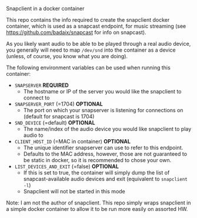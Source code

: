 Snapclient in a docker container

This repo contains the info required to create the snapclient docker container, which is used as a snapcast endpoint, for music streaming (see https://github.com/badaix/snapcast for info on snapcast).

As you likely want audio to be able to be played through a real audio device, you generally will need to map `/dev/snd` into the container as a device (unless, of course, you know what you are doing).

The following environment variables can be used when running this container:
 - `SNAPSERVER` **REQUIRED**
    - The hostname or IP of the server you would like the snapclient to connect to
 - `SNAPSERVER_PORT` (=1704) **OPTIONAL**
    - The port on which your snapserver is listening for connections on (default for snapcast is 1704)
 - `SND_DEVICE` (=default) **OPTIONAL**
    - The name/index of the audio device you would like snapclient to play audio to
 - `CLIENT_HOST_ID` (=MAC in container) **OPTIONAL**
    - The unique identifier snapserver can use to refer to this endpoint.
    - Defaults to the MAC address, however, those are not guaranteed to be static in docker, so it is recommended to chose your own.
 - `LIST_DEVICES_AND_EXIT` (=false) **OPTIONAL**
    - If this is set to true, the container will simply dump the list of snapcast-available audio devices and exit (equivalent to `snapclient -l`)
    - Snapclient will not be started in this mode

Note: I am not the author of snapclient. This repo simply wraps snapclient in a simple docker container to allow it to be run more easily on assorted HW.
